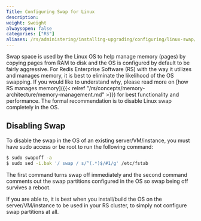 ```yaml
---
Title: Configuring Swap for Linux
description:
weight: $weight
alwaysopen: false
categories: ["RS"]
aliases: /rs/administering/installing-upgrading/configuring/linux-swap/
---
```

Swap space is used by the Linux OS to help manage memory (pages) by
copying pages from RAM to disk and the OS is configured by default to be
fairly aggressive. For Redis Enterprise Software (RS) with the way it
utilizes and manages memory, it is best to eliminate the likelihood of
the OS swapping. If you would like to understand why, please read more
on [how RS manages
memory]({{< relref "/rs/concepts/memory-architecture/memory-management.md" >}})
for best functionality and performance. The formal
recommendation is to disable Linux swap completely in the OS.

## Disabling Swap

To disable the swap in the OS of an existing server/VM/instance, you
must have sudo access or be root to run the following command:

```sh
$ sudo swapoff -a
$ sudo sed -i.bak '/ swap / s/^(.*)$/#1/g' /etc/fstab
```

The first command turns swap off immediately and the second command
comments out the swap partitions configured in the OS so swap being
off survives a reboot.

If you are able to, it is best when you install/build the OS on the
server/VM/instance to be used in your RS cluster, to simply not
configure swap partitions at all.

